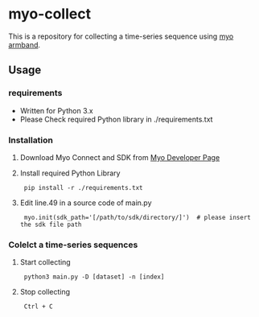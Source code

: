 # myo-collect
This is a repository for collecting a time-series sequence using [myo armband](https://jp.myo.com/).

## Usage
### requirements
- Written for Python 3.x
- Please Check required Python library in ./requirements.txt

### Installation
1. Download Myo Connect and SDK from [Myo Developer Page](https://developer.thalmic.com/downloads)

2. Install required Python Library

		pip install -r ./requirements.txt


3. Edit line.49 in a source code of main.py

		myo.init(sdk_path='[/path/to/sdk/directory/]')  # please insert the sdk file path


### Colelct a time-series sequences
1. Start collecting

		
		python3 main.py -D [dataset] -n [index]

2. Stop collecting

		Ctrl + C

